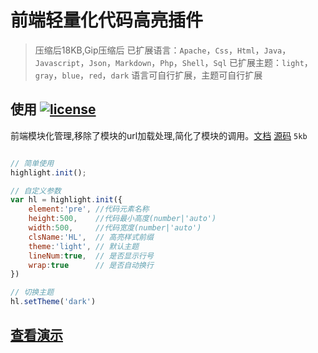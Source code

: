 前端轻量化代码高亮插件
=====================


> 压缩后18KB,Gip压缩后
> 已扩展语言：`Apache`，`Css`，`Html`，`Java`，`Javascript`，`Json`，`Markdown`，`Php`，`Shell`，`Sql`
> 已扩展主题：`light`，`gray`，`blue`，`red`，`dark`
> 语言可自行扩展，主题可自行扩展

## 使用 [![license](https://img.shields.io/badge/license-MIT-brightgreen.svg?style=flat)](./LICENSE)

前端模块化管理,移除了模块的url加载处理,简化了模块的调用。[文档](./doc/validator.md)  [源码](./doc/validator.md)  `5kb`
```javascript 

// 简单使用
highlight.init();

// 自定义参数
var hl = highlight.init({
	element:'pre', //代码元素名称
	height:500,    //代码最小高度(number|'auto')
	width:500,     //代码宽度(number|'auto')
	clsName:'HL',  // 高亮样式前缀
	theme:'light', // 默认主题
	lineNum:true,  // 是否显示行号
	wrap:true      // 是否自动换行
})

// 切换主题
hl.setTheme('dark')

```


## [查看演示](./doc/validator.md)


